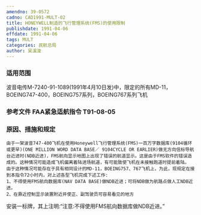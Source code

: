 ```yaml
---
amendno: 39-0572  
cadno: CAD1991-MULT-02  
title: HONEYWELL制造的飞行管理系统(FMS)的使用限制  
publishdate: 1991-04-06  
effdate: 1991-04-06  
tags: MULT  
categories: 民航总局  
author: 吴溪浚  
---
```

  
### 适用范围  
波音电传M-7240-91-1089(1991年4月10日发)中，限定的所有MD-11，BOEING747-400，BOEING757系列，BOEING767系列飞机  
  
<!--more-->  
### 参考文件    FAA紧急适航指令 T91-08-05  
  
### 原因、措施和规定  
    由于一架波音747-400飞机在使用Honeywell飞行管理系统(FMS)一百万字数据库(9104循环或更早)(ONE MILLION WORD DATA BASE／ 9104CYCLE OR EARLIER)做无方向信标导航台近进时(NDB近进)，FMS航向显示地图上出现了错误的航道显示。这是由于FMS软件的错误造成的。这种情况可能造成飞机偏离着陆进场航道，有可能致使飞机在未接触跑道时提前着陆。  
    由于这种情况可能存在于具有相同设计的MD-11，BOEING757、767飞机上，为此，现规定在接到本指令72小时内，对上述各型飞机完成下述工作:  
    1、不得使用FMS航向数据库(NAV DATA BASE)做NDB近进；可将NDB做为航路点做人工NDB近进。  
    2、在靠近控制显示装置附近并使正、副驾驶员可容易看见的地方  
      
安装一标牌，其上注明:“注意:不得使用FMS航向数据库做NDB近进。”  
